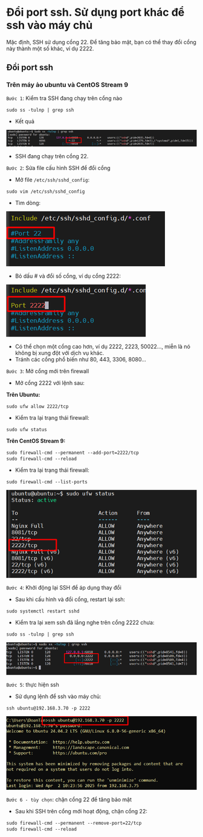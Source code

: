 # Đổi port ssh. Sử dụng port khác để ssh vào máy chủ

Mặc định, SSH sử dụng cổng 22. Để tăng bảo mật, bạn có thể thay đổi cổng này thành một số khác, ví dụ 2222.

## Đổi port ssh

### Trên máy ảo ubuntu và CentOS Stream 9

`Bước 1`: Kiểm tra SSH đang chạy trên cổng nào

```plaintext
sudo ss -tulnp | grep ssh
```

- Kết quả

![change ssh port](./images/change_ssh_port.png)

- SSH đang chạy trên cổng 22.

`Bước 2`: Sửa file cấu hình SSH để đổi cổng

- Mở file `/etc/ssh/sshd_config`:

```plaintext
sudo vim /etc/ssh/sshd_config
```

- Tìm dòng:

![port 22](./images/port22.png)

- Bỏ dấu # và đổi số cổng, ví dụ cổng 2222:

![port 2222](./images/port2222.png)

- Có thể chọn một cổng cao hơn, ví dụ 2222, 2223, 50022..., miễn là nó không bị xung đột với dịch vụ khác.
- Tránh các cổng phổ biến như 80, 443, 3306, 8080...

`Bước 3`: Mở cổng mới trên firewall

- Mở cổng 2222 với lệnh sau:

**Trên Ubuntu:**

```plaintext
sudo ufw allow 2222/tcp
```

- Kiểm tra lại trạng thái firewall:

```plaintext
sudo ufw status
```

**Trên CentOS Stream 9:**

```plaintext
sudo firewall-cmd --permanent --add-port=2222/tcp
sudo firewall-cmd --reload
```

- Kiểm tra lại trạng thái firewall:

```plaintext
sudo firewall-cmd --list-ports
```

![port 2222 active](./images/port2222_active.png)

`Bước 4`: Khởi động lại SSH để áp dụng thay đổi

- Sau khi cấu hình và đổi cổng, restart lại ssh:

```plaintext
sudo systemctl restart sshd
```

- Kiểm tra lại xem ssh đã lắng nghe trên cổng 2222 chưa:

```plaintext
sudo ss -tulnp | grep ssh
```

![port 2222 active](./images/tulnp_ssh.png)

`Bước 5`: thực hiện ssh

- Sử dụng lệnh để ssh vào máy chủ:

```plaintext
ssh ubuntu@192.168.3.70 -p 2222
```

![connecting ubuntu](./images/connect_ubuntu.png)

`Bước 6 - tùy chọn`: chặn cổng 22 để tăng bảo mật

- Sau khi SSH trên cổng mới hoạt động, chặn cổng 22:

```plaintext
sudo firewall-cmd --permanent --remove-port=22/tcp
sudo firewall-cmd --reload
```
